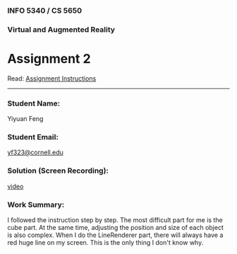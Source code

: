 ### INFO 5340 / CS 5650
### Virtual and Augmented Reality 
# Assignment 2

Read: [Assignment Instructions](https://docs.google.com/document/d/10haIk-vWfOI48PyhqAlYiqWCeNn-MRB0OG1s6akqwGA/edit?usp=sharing "Detailed Assignment Instructions")

<hr>

### Student Name:

Yiyuan Feng

### Student Email:

yf323@cornell.edu

### Solution (Screen Recording):

[video](https://drive.google.com/file/d/1AaT-yXS9XqntX39LIJB9YuDx1bZ3QIX1/view?usp=sharing)

### Work Summary:

I followed the instruction step by step. The most difficult part for me is the cube part. At the same time, adjusting the position and size of each object is also complex. When I do the LineRenderer part, there will always have a red huge line on my screen. This is the only thing I don't know why.
